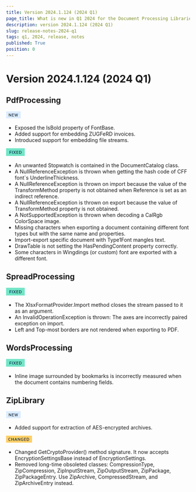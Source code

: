 ```yaml
---
title: Version 2024.1.124 (2024 Q1)
page_title: What is new in Q1 2024 for the Document Processing Libraries
description: version 2024.1.124 (2024 Q1)
slug: release-notes-2024-q1
tags: q1, 2024, release, notes
published: True
position: 0
---
```

# Version 2024.1.124 (2024 Q1)

## PdfProcessing

![new](../images/new.png)
* Exposed the IsBold property of FontBase.
* Added support for embedding ZUGFeRD invoices.
* Introduced support for embedding file streams.

![fixed](../images/fixed.png)
* An unwanted Stopwatch is contained in the DocumentCatalog class. 
* A NullReferenceException is thrown when getting the hash code of CFF font`s UnderlineThickness.  
* A NullReferenceException is thrown on import because the value of the TransformMethod property is not obtained when Reference is set as an indirect reference. 
* A NullReferenceException is thrown on export because the value of TransformMethod property is not obtained.  
* A NotSupportedException is thrown when decoding a CalRgb ColorSpace image. 
* Missing characters when exporting a document containing different font types but with the same name and properties. 
* Import-export specific document with Type1Font mangles text.  
* DrawTable is not setting the HasPendingContent property correctly.  
* Some characters in Wingdings (or custom) font are exported with a different font.  

## SpreadProcessing

![fixed](../images/fixed.png)
* The XlsxFormatProvider.Import method closes the stream passed to it as an argument.
* An InvalidOperationException is thrown: The axes are incorrectly paired exception on import.
* Left and Top-most borders are not rendered when exporting to PDF.

## WordsProcessing

![fixed](../images/fixed.png)
* Inline image surrounded by bookmarks is incorrectly measured when the document contains numbering fields.

## ZipLibrary

![new](../images/new.png)
* Added support for extraction of AES-encrypted archives.

![changed](../images/changed.png)
* Changed GetCryptoProvider() method signature. It now accepts EncryptionSettingsBase instead of EncryptionSettings. 
* Removed long-time obsoleted classes: CompressionType, ZipCompression, ZipInputStream, ZipOutputStream, ZipPackage, ZipPackageEntry. Use ZipArchive, CompressedStream, and ZipArchiveEntry instead. 
